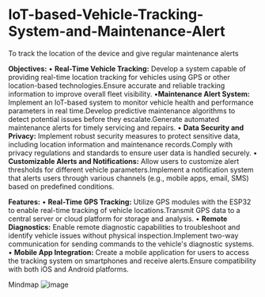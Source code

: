 # IoT-based-Vehicle-Tracking-System-and-Maintenance-Alert

To track the location of the device and give regular maintenance alerts

**Objectives:**
• **Real-Time Vehicle Tracking:** Develop a system capable of providing real-time location tracking for vehicles using GPS or other location-based technologies.Ensure accurate and reliable tracking information to improve overall fleet visibility.
•**Maintenance Alert System:** Implement an IoT-based system to monitor vehicle health and performance parameters in real time.Develop predictive maintenance algorithms to detect potential issues before they escalate.Generate automated maintenance alerts for timely servicing and repairs.
•	**Data Security and Privacy:** Implement robust security measures to protect sensitive data, including location information and maintenance records.Comply with privacy regulations and standards to ensure user data is handled securely.
•	**Customizable Alerts and Notifications:** Allow users to customize alert thresholds for different vehicle parameters.Implement a notification system that alerts users through various channels (e.g., mobile apps, email, SMS) based on predefined conditions.

**Features:**
•	**Real-Time GPS Tracking:** Utilize GPS modules with the ESP32 to enable real-time tracking of vehicle locations.Transmit GPS data to a central server or cloud platform for storage and analysis.
•	**Remote Diagnostics:** Enable remote diagnostic capabilities to troubleshoot and identify vehicle issues without physical inspection.Implement two-way communication for sending commands to the vehicle's diagnostic systems.
•	**Mobile App Integration:** Create a mobile application for users to access the tracking system on smartphones and receive alerts.Ensure compatibility with both iOS and Android platforms.

Mindmap
![image](https://github.com/bharadwaj114/IoT-based-Vehicle-Tracking-System-and-Maintenance-Alert/assets/153083069/1dcf4dc5-b494-4dfd-9007-e0b670f20df6)










